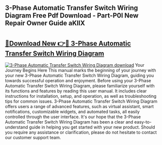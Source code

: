 ## 3-Phase Automatic Transfer Switch Wiring Diagram Free Pdf Download - Part-P0I New Repair Owner Guide aKllX

# <h2><a href="http://dfqmtxt.blite.top/?on=3-Phase+Automatic+Transfer+Switch+Wiring+Diagram">🔗Download New 👉🔴 3-Phase Automatic Transfer Switch Wiring Diagram</a></h2>

[![3-Phase Automatic Transfer Switch Wiring Diagram download](https://i.imgur.com/lujVjoI.png)](http://dfqmtxt.blite.top/?on=3-Phase+Automatic+Transfer+Switch+Wiring+Diagram)
Your Journey Begins Here This manual marks the beginning of your journey with your new 3-Phase Automatic Transfer Switch Wiring Diagram, guiding you towards successful operation and enjoyment. Before using your 3-Phase Automatic Transfer Switch Wiring Diagram, please familiarize yourself with its functions and features by reading this user manual. It includes clear instructions for installation, setup, and operation, as well as troubleshooting tips for common issues. 3-Phase Automatic Transfer Switch Wiring Diagram offers users a range of advanced features, such as virtual assistant, smart notifications, customizable widgets, and automated tasks, all easily controlled through the user interface. It's our hope that the 3-Phase Automatic Transfer Switch Wiring Diagram has been a clear and easy-to-understand guide in helping you get started with your new product. Should you require any assistance or clarification, please do not hesitate to contact our customer support team.
